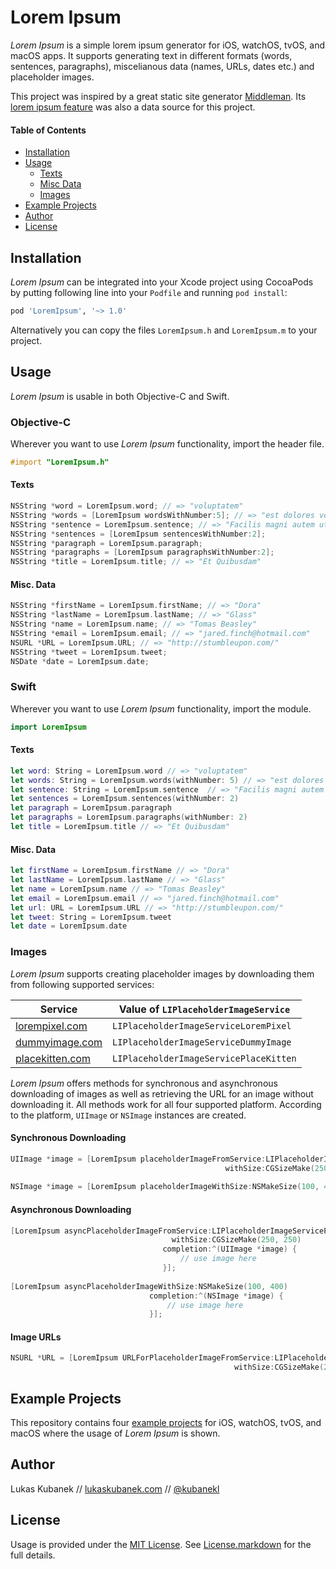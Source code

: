 # Lorem Ipsum

*Lorem Ipsum* is a simple lorem ipsum generator for iOS, watchOS, tvOS, and macOS apps. It supports generating text in different formats (words, sentences, paragraphs), miscelianous data (names, URLs, dates etc.) and placeholder images.

This project was inspired by a great static site generator [Middleman](http://github.com/middleman/middleman). Its [lorem ipsum feature](https://github.com/middleman/middleman/blob/37e22c040ebcabed0ac3d8bce85aa085177d012a/middleman-core/lib/middleman-more/extensions/lorem.rb) was also a data source for this project.

#### Table of Contents

- [Installation](#installation)
- [Usage](#usage)
    - [Texts](#texts)
    - [Misc Data](#misc-data)
    - [Images](#images)
- [Example Projects](#example-projects)
- [Author](#author)
- [License](#license)

## Installation

*Lorem Ipsum* can be integrated into your Xcode project using CocoaPods by putting following line into your `Podfile` and running `pod install`:

```ruby
pod 'LoremIpsum', '~> 1.0'
```

Alternatively you can copy the files `LoremIpsum.h` and `LoremIpsum.m` to your project.

## Usage

*Lorem Ipsum* is usable in both Objective-C and Swift. 

### Objective-C

Wherever you want to use *Lorem Ipsum* functionality, import the header file.

```objective-c
#import "LoremIpsum.h"
```

#### Texts

```objective-c
NSString *word = LoremIpsum.word; // => "voluptatem"
NSString *words = [LoremIpsum wordsWithNumber:5]; // => "est dolores voluptatem cumque itaque"
NSString *sentence = LoremIpsum.sentence; // => "Facilis magni autem ut iure cum voluptas excepturi eos."
NSString *sentences = [LoremIpsum sentencesWithNumber:2];
NSString *paragraph = LoremIpsum.paragraph;
NSString *paragraphs = [LoremIpsum paragraphsWithNumber:2];
NSString *title = LoremIpsum.title; // => "Et Quibusdam"
```

#### Misc. Data

```objective-c
NSString *firstName = LoremIpsum.firstName; // => "Dora"
NSString *lastName = LoremIpsum.lastName; // => "Glass"
NSString *name = LoremIpsum.name; // => "Tomas Beasley"
NSString *email = LoremIpsum.email; // => "jared.finch@hotmail.com"
NSURL *URL = LoremIpsum.URL; // => "http://stumbleupon.com/"
NSString *tweet = LoremIpsum.tweet;
NSDate *date = LoremIpsum.date;
```

### Swift

Wherever you want to use *Lorem Ipsum* functionality, import the module.

```swift
import LoremIpsum
```

#### Texts

```swift
let word: String = LoremIpsum.word // => "voluptatem"
let words: String = LoremIpsum.words(withNumber: 5) // => "est dolores voluptatem cumque itaque"
let sentence: String = LoremIpsum.sentence  // => "Facilis magni autem ut iure cum voluptas excepturi eos."
let sentences = LoremIpsum.sentences(withNumber: 2)
let paragraph = LoremIpsum.paragraph
let paragraphs = LoremIpsum.paragraphs(withNumber: 2)
let title = LoremIpsum.title // => "Et Quibusdam"
```

#### Misc. Data

```swift
let firstName = LoremIpsum.firstName // => "Dora"
let lastName = LoremIpsum.lastName // => "Glass"
let name = LoremIpsum.name // => "Tomas Beasley"
let email = LoremIpsum.email // => "jared.finch@hotmail.com"
let url: URL = LoremIpsum.URL // => "http://stumbleupon.com/"
let tweet: String = LoremIpsum.tweet
let date = LoremIpsum.date
```

### Images

*Lorem Ipsum* supports creating placeholder images by downloading them from following supported services:

| Service                                   | Value of `LIPlaceholderImageService`   |
| ----------------------------------------- | -------------------------------------- |
| [lorempixel.com](http://lorempixel.com)   | `LIPlaceholderImageServiceLoremPixel`  |
| [dummyimage.com](http://dummyimage.com)   | `LIPlaceholderImageServiceDummyImage`  |
| [placekitten.com](http://placekitten.com) | `LIPlaceholderImageServicePlaceKitten` |

*Lorem Ipsum* offers methods for synchronous and asynchronous downloading of images as well as retrieving the URL for an image without downloading it. All methods work for all four supported platform. According to the platform, `UIImage` or `NSImage` instances are created.

#### Synchronous Downloading

```objective-c
UIImage *image = [LoremIpsum placeholderImageFromService:LIPlaceholderImageServicePlaceKitten
                                                withSize:CGSizeMake(250, 250)];
                                                 
NSImage *image = [LoremIpsum placeholderImageWithSize:NSMakeSize(100, 400)];
```

#### Asynchronous Downloading

```objective-c
[LoremIpsum asyncPlaceholderImageFromService:LIPlaceholderImageServicePlaceKitten
                                    withSize:CGSizeMake(250, 250)
                                  completion:^(UIImage *image) {
                                      // use image here
                                  }];
                                  
[LoremIpsum asyncPlaceholderImageWithSize:NSMakeSize(100, 400)
                               completion:^(NSImage *image) {
                                   // use image here
                               }];
```

#### Image URLs

```objective-c
NSURL *URL = [LoremIpsum URLForPlaceholderImageFromService:LIPlaceholderImageServiceDummyImage
                                                  withSize:CGSizeMake(250, 250)];
```

## Example Projects

This repository contains four [example projects](/Examples/) for iOS, watchOS, tvOS, and macOS where the usage of *Lorem Ipsum* is shown.

## Author

Lukas Kubanek // [lukaskubanek.com](http://lukaskubanek.com) // [@kubanekl](https://twitter.com/kubanekl)

## License

Usage is provided under the [MIT License](http://opensource.org/licenses/MIT). See [License.markdown](License.markdown) for the full details.
